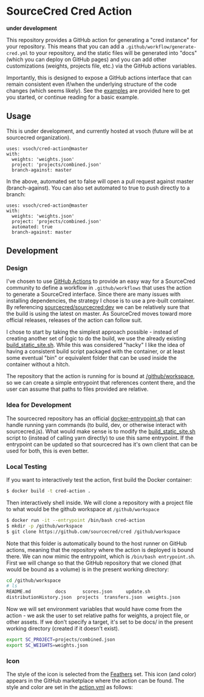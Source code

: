 # SourceCred Cred Action

**under development**

This repository provides a GitHub action for generating a "cred instance"
for your repository.  This means that you can add a `.github/workflow/generate-cred.yml`
to your repository, and the static files will be generated into "docs"
(which you can deploy on GitHub pages) and you can add other customizations
(weights, projects file, etc.) via the GitHub actions variables.

Importantly, this is designed to expose a GitHub actions interface that can
remain consistent even if/when the underlying structure of the code changes (which
seems likely). See the [examples](examples) are provided here to get you started,
or continue reading for a basic example.

## Usage

This is under development, and currently hosted at vsoch (future will be at
sourcecred organization).

```
uses: vsoch/cred-action@master
with:
  weights: 'weights.json'
  project: 'projects/combined.json'  
  branch-against: master
```

In the above, automated set to false will open a pull request against master (branch-against).
You can also set automated to true to push directly to a branch:

```
uses: vsoch/cred-action@master
with:
  weights: 'weights.json'
  project: 'projects/combined.json'  
  automated: true
  branch-against: master
```


## Development

### Design

I've chosen to use [GitHub Actions](https://help.github.com/en/actions) to provide an easy
way for a SourceCred community to define a workflow in `.github/workflows` that uses the
action to generate a SourceCred interface. Since there are many issues with installing
dependencies, the strategy I chose is to use a pre-built container. By referencing 
[sourcecred/sourcecred:dev](https://hub.docker.com/r/sourcecred/sourcecred/tags) 
we can be relatively sure that the build is using the latest on master.
As SourceCred moves toward more official releases, releases of the action can
follow suit. 

I chose to start by taking the simplest approach possible - instead of creating
another set of logic to do the build, we use the already existing [build_static_site.sh](https://github.com/sourcecred/sourcecred/blob/master/scripts/build_static_site.sh). While this was considered "hacky" I like the idea of
having a consistent build script packaged with the container, or at least
some eventual "bin" or equivalent folder that can be used inside the container
without a hitch.

The repository that the action is running for is bound at [/github/workspace](https://help.github.com/en/actions/reference/virtual-environments-for-github-hosted-runners#docker-container-filesystem), so we can create a simple entrypoint
that references content there, and the user can assume that paths to files provided are relative.

### Idea for Development

The sourcecred repository has an official [docker-entrypoint.sh](https://github.com/sourcecred/sourcecred/blob/master/scripts/docker-entrypoint.sh)
that can handle running yarn commands (to build, dev, or otherwise interact with sourcecred.js). What
would make sense is to modify the [build_static_site.sh](https://github.com/sourcecred/sourcecred/blob/master/scripts/build_static_site.sh)
script to (instead of calling yarn directly) to use this same entrypoint. If 
the entrypoint can be updated so that sourcecred has it's own client that can
be used for both, this is even better.

### Local Testing

If you want to interactively test the action, first build the Docker container:

```bash
$ docker build -t cred-action .
```

Then interactively shell inside. We will clone a repository with a project file
to what would be the github workspace at `/github/workspace`

```bash
$ docker run -it --entrypoint /bin/bash cred-action
$ mkdir -p /github/workspace
$ git clone https://github.com/sourcecred/cred /github/workspace
```

Note that this folder is automatically bound to the host runner on GitHub actions,
meaning that the repository where the action is deployed is bound there.
We can now mimic the entrypoint, which is `/bin/bash entrypoint.sh`.
First we will change so that the GitHub repository that we cloned (that would
be bound as a volume) is in the present working directory:

```bash
cd /github/workspace
# ls
README.md		  docs	    scores.json     update.sh
distributionHistory.json  projects  transfers.json  weights.json
```

Now we will set environment variables that would have come from
the action - we ask the user to set relative paths for weights,
a project file, or other assets. If we don't specify a target, it's set
to be docs/ in the present working directory (created if it doesn't exist).

```bash
export SC_PROJECT=projects/combined.json
export SC_WEIGHTS=weights.json
```


### Icon

The style of the icon is selected from the [Feathers](https://feathericons.com/) set.
This icon (and color) appears in the GitHub marketplace where the action can be found.
The style and color are set in the [action.yml](action.yml) as follows:

```

```
